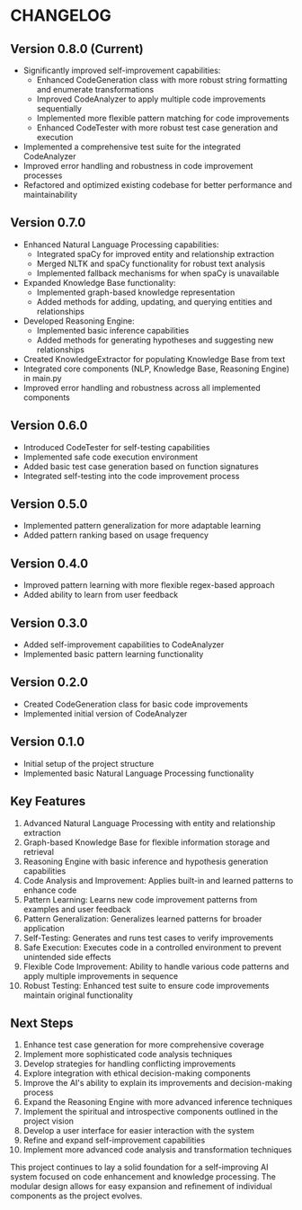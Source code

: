 # CHANGELOG

## Version 0.8.0 (Current)

- Significantly improved self-improvement capabilities:
  - Enhanced CodeGeneration class with more robust string formatting and enumerate transformations
  - Improved CodeAnalyzer to apply multiple code improvements sequentially
  - Implemented more flexible pattern matching for code improvements
  - Enhanced CodeTester with more robust test case generation and execution
- Implemented a comprehensive test suite for the integrated CodeAnalyzer
- Improved error handling and robustness in code improvement processes
- Refactored and optimized existing codebase for better performance and maintainability

## Version 0.7.0

- Enhanced Natural Language Processing capabilities:
  - Integrated spaCy for improved entity and relationship extraction
  - Merged NLTK and spaCy functionality for robust text analysis
  - Implemented fallback mechanisms for when spaCy is unavailable
- Expanded Knowledge Base functionality:
  - Implemented graph-based knowledge representation
  - Added methods for adding, updating, and querying entities and relationships
- Developed Reasoning Engine:
  - Implemented basic inference capabilities
  - Added methods for generating hypotheses and suggesting new relationships
- Created KnowledgeExtractor for populating Knowledge Base from text
- Integrated core components (NLP, Knowledge Base, Reasoning Engine) in main.py
- Improved error handling and robustness across all implemented components

## Version 0.6.0

- Introduced CodeTester for self-testing capabilities
- Implemented safe code execution environment
- Added basic test case generation based on function signatures
- Integrated self-testing into the code improvement process

## Version 0.5.0

- Implemented pattern generalization for more adaptable learning
- Added pattern ranking based on usage frequency

## Version 0.4.0

- Improved pattern learning with more flexible regex-based approach
- Added ability to learn from user feedback

## Version 0.3.0

- Added self-improvement capabilities to CodeAnalyzer
- Implemented basic pattern learning functionality

## Version 0.2.0

- Created CodeGeneration class for basic code improvements
- Implemented initial version of CodeAnalyzer

## Version 0.1.0

- Initial setup of the project structure
- Implemented basic Natural Language Processing functionality

## Key Features

1. Advanced Natural Language Processing with entity and relationship extraction
2. Graph-based Knowledge Base for flexible information storage and retrieval
3. Reasoning Engine with basic inference and hypothesis generation capabilities
4. Code Analysis and Improvement: Applies built-in and learned patterns to enhance code
5. Pattern Learning: Learns new code improvement patterns from examples and user feedback
6. Pattern Generalization: Generalizes learned patterns for broader application
7. Self-Testing: Generates and runs test cases to verify improvements
8. Safe Execution: Executes code in a controlled environment to prevent unintended side effects
9. Flexible Code Improvement: Ability to handle various code patterns and apply multiple improvements in sequence
10. Robust Testing: Enhanced test suite to ensure code improvements maintain original functionality

## Next Steps

1. Enhance test case generation for more comprehensive coverage
2. Implement more sophisticated code analysis techniques
3. Develop strategies for handling conflicting improvements
4. Explore integration with ethical decision-making components
5. Improve the AI's ability to explain its improvements and decision-making process
6. Expand the Reasoning Engine with more advanced inference techniques
7. Implement the spiritual and introspective components outlined in the project vision
8. Develop a user interface for easier interaction with the system
9. Refine and expand self-improvement capabilities
10. Implement more advanced code analysis and transformation techniques

This project continues to lay a solid foundation for a self-improving AI system focused on code enhancement and knowledge processing. The modular design allows for easy expansion and refinement of individual components as the project evolves.
